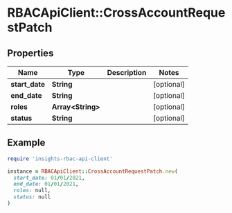 # RBACApiClient::CrossAccountRequestPatch

## Properties

| Name | Type | Description | Notes |
| ---- | ---- | ----------- | ----- |
| **start_date** | **String** |  | [optional] |
| **end_date** | **String** |  | [optional] |
| **roles** | **Array&lt;String&gt;** |  | [optional] |
| **status** | **String** |  | [optional] |

## Example

```ruby
require 'insights-rbac-api-client'

instance = RBACApiClient::CrossAccountRequestPatch.new(
  start_date: 01/01/2021,
  end_date: 01/01/2021,
  roles: null,
  status: null
)
```

